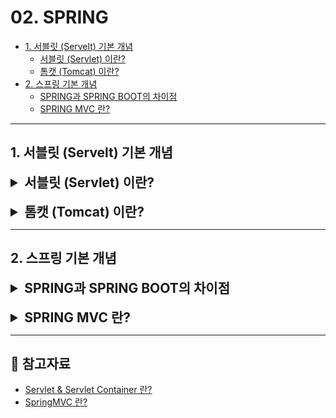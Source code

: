 # 02. SPRING

- [1. 서블릿 (Servelt) 기본 개념](#1-서블릿-servelt-기본-개념)
  - [서블릿 (Servlet) 이란?](#서블릿-servlet-이란)
  - [톰캣 (Tomcat) 이란?](#톰캣-tomcat-이란)
- [2. 스프링 기본 개념](#2-스프링-기본-개념)
  - [SPRING과 SPRING BOOT의 차이점](#스프링과-스프링-부트의-차이점)
  - [SPRING MVC 란?](#springmvc-란)

---

## 1. 서블릿 (Servelt) 기본 개념

<details>
<summary style="font-size: 1.5em; font-weight: bold;">서블릿 (Servlet) 이란?</summary>

### 서블릿 (Servlet) 이란?
- 서블릿은 자바 기반의 웹 애플리케이션에서 클라이언트의 HTTP 요청을 처리하고, 그에 대한 응답을 생성하는 서버 측 프로그램이다.
- 주로 HttpServlet 클래스를 확장하여 GET, POST 요청을 처리하며, 클라이언트의 요청을 받아 적절한 처리 로직을 호출하고, 처리 결과를 바탕으로 응답을 생성한다.
- 서블릿은 서버에서 실행되며, HTTP 프로토콜을 지원하고, 웹 컨테이너에 의해 생명 주기가 관리된다.
- 서블릿은 JSP, 필터, 리스너 등 다른 Java EE 기술과 통합되어 사용할 수 있다.
- 서블릿은 클라이언트와의 상태를 유지할 수 있는 기능을 제공하여 세션 관리가 가능하다.

### 서블릿의 동작 방식
1. 사용자(클라이언트)가 URL을 입력하면 HTTP 요청이 Servlet Container로 전송한다.
2. 요청을 전송받은 Servlet Container는 HttpServletRequest, HttpServletResponse 객체를 생성한다.
3. web.xml을 기반으로 사용자가 요청한 URL이 어느 서블릿에 대한 요청인지 찾는다.
4. 해당 서블릿에서 service( ) 메서드를 호출한 후 클라이언트의 GET, POST 여부에 따라 doGet( ) 또는 doPost( )를 호출한다.
5. doGet( ) 또는 doPost( ) 메서드는 동적 페이지를 생성한 후 HttpServletResponse 객체에 응답을 보낸다.
6. 응답이 끝나면 HttpServletRequest, HttpServletResponse 두 객체를 소멸시킨다.

<details>
<summary style="font-size: 1.2em; font-weight: bold;">서블릿 컨테이너 (Servlet Container) 란?</summary>

#### 서블릿 컨테이너란?
- 서블릿 컨테이너는 서블릿을 관리해주는 컨테이너로, 클라이언트의 요청을 받아서 응답할 수 있게 웹 서버와 소켓으로 통신한다.
- 대표적인 예로 톰캣(Tomcat)이 있다.

#### 서블릿 컨테이너 역할
1. **웹 서버와의 통신 지원**: 서블릿과 웹 서버가 쉽게 통신할 수 있도록 API 기능을 제공하여 복잡한 과정을 생략할 수 있게 해준다.
2. **생명주기 관리**: 요청이 들어오면 적절한 서블릿 메서드를 호출하고, 적절한 GC를 진행하여 편의를 제공한다.
3. **멀티스레드 지원 및 관리**: 요청마다 새로운 스레드가 생성되고 HTTP 서비스 메서드를 실행하면 자동으로 스레드는 종료되는데, 이를 서버가 다중 스레드를 생성 및 운영을 하여 안정성이 증가한다.
4. **보안 관리**: 보안 관련 내용을 XML에 기록하여 보안에 대한 수정 사항이 있어도 다시 컴파일하지 않아도 된다.

</details>

<br>

<details>
<summary style="font-size: 1.2em; font-weight: bold;">서블릿의 생명주기</summary>

#### 서블릿의 생명주기
1. 클라이언트 요청이 들어오면 서블릿 컨테이너는 해당 서블릿이 메모리에 있는지 확인하고, 없을 경우 init( ) 메서드를 호출하여 적재한다.
2. init( ) 메서드가 호출된 후 클라이언트 요청에 따라 service( ) 메서드를 통해 요청에 대한 응답이 doGet( )가 doPost( )로 분기된다.
3. 서블릿 컨테이너가 서블릿에 종료 요청을 하면 destroy( ) 메서드가 호출되는 데 마찬가지로 한 번만 실행된다.

</details>

<br>

</details>

<br>

<details>
<summary style="font-size: 1.5em; font-weight: bold;">톰캣 (Tomcat) 이란?</summary>

### 톰캣 (Tomcat) 이란?
- 톰캣은 아파치 소프트웨어 재단에서 개발한 오픈 소스 웹 서버(WS)이자 서블릿 컨테이너이다.
- 자바 서블릿과 JSP(JavaServer Pages)를 실행할 수 있으며, Java EE 애플리케이션을 배포하고 실행하는 데 사용된다.
- 톰캣은 서블릿 API 및 JSP API의 구현체로, 자바 기반 웹 애플리케이션을 개발하고 배포하는 데 널리 사용된다.

<details>
<summary style="font-size: 1.2em; font-weight: bold;">아파치 HTTP 서버와 톰캣의 차이점</summary>

#### 아파치 HTTP 서버:
  - 주로 정적 콘텐츠(HTML, CSS, 이미지 파일 등)를 제공하는 데 최적화된 웹 서버이다.
  - 서블릿이나 JSP를 직접 실행할 수는 없지만, 톰캣과 연동하여 동적 콘텐츠를 처리할 수 있다.
#### 톰캣: 
  - 동적 웹 애플리케이션을 처리하기 위해 서블릿과 JSP를 실행하는 서블릿 컨테이너이다.
  - 정적 콘텐츠도 제공할 수 있지만, 주로 동적 콘텐츠를 처리하는 데 중점을 두고 있다.

</details>

<br>

<details>
<summary style="font-size: 1.2em; font-weight: bold;">내장 톰캣과 외장 톰캣의 차이점</summary>

#### 내장 톰캣: 
  - 애플리케이션에 포함되어 배포되는 톰캣이다. SpringBoot와 같은 프레임워크에서 자주 사용된다.
  - 개발자가 별도로 톰캣을 설치하고 설정할 필요 없이 애플리케이션과 함께 실행된다.
  - 개발 및 배포가 간편하며, 서버 설정이 자동으로 처리된다.
#### 외장 톰캣: 
  - 독립적으로 설치되고 구성된 톰캣 서버이다. WAR 파일 형태로 애플리케이션을 배포하여 실행한다.
  - 서버의 설정 및 관리가 필요하며, 개발 환경과 배포 환경을 분리할 수 있다.

</details>

<br>

<details>
<summary style="font-size: 1.2em; font-weight: bold;">톰캣의 동작 과정</summary>

#### 톰캣의 동작 과정
1. **요청 수신**: 클라이언트(브라우저 등)로부터 HTTP 요청을 수신한다.
2. **요청 처리**:
   - 톰캣은 요청의 URL을 분석하여 해당 서블릿을 결정한다.
   - 서블릿이 존재하면 톰캣은 서블릿의 `service( )` 메서드를 호출하여 요청을 처리한다.
3. **응답 생성**: 서블릿은 요청을 처리하고 HTTP 응답을 생성하여 클라이언트에 반환한다.

</details>

<br>

<details>
<summary style="font-size: 1.2em; font-weight: bold;">스프링에서 톰캣에 요청이 들어왔을 때 RequestMapping에 도달하기까지의 과정</summary>

#### 스프링에서 톰캣에 요청이 들어왔을 때 RequestMapping에 도달하기까지의 과정
1. **HTTP 요청 수신**: 클라이언트로부터의 요청이 톰캣에 도달한다.
2. **DispatcherServlet 호출**:
   - 톰캣은 요청을 스프링의 `DispatcherServlet`으로 전달한다. `DispatcherServlet`은 스프링의 중앙 컨트롤러 역할을 한다.
3. **HandlerMapping**:
   - `DispatcherServlet`은 `HandlerMapping`을 사용하여 요청 URL에 매핑된 컨트롤러를 찾는다.
4. **HandlerAdapter**:
   - 매핑된 컨트롤러가 찾으면, `HandlerAdapter`를 통해 해당 컨트롤러의 메서드를 호출한다.
5. **요청 처리**:
   - 컨트롤러 메서드가 실행되고, 이를 통해 비즈니스 로직이 처리된다.
6. **ViewResolver**:
   - 컨트롤러가 반환한 모델과 뷰 이름을 기반으로 `ViewResolver`가 실제 뷰를 결정한다.
7. **응답 생성**:
   - 최종적으로 생성된 뷰가 클라이언트에게 HTTP 응답으로 반환된다.

</details>
</details>

---

## 2. 스프링 기본 개념

<details>
<summary style="font-size: 1.5em; font-weight: bold;">SPRING과 SPRING BOOT의 차이점</summary>

### 스프링과 스프링 부트의 차이점
#### 스프링 (SPRING) 이란?
- 스프링은 강력한 기능을 제공하는 프레임워크로, 의존성 주입(Dependency Injection), AOP(Aspect-Oriented Programming), 트랜잭션 관리, MVC(Model-View-Controller) 웹 프레임워크 등 다양한 기능을 제공한다.
- 하지만 스프링을 사용하여 애플리케이션을 개발할 때는 설정이 복잡할 수 있으며, XML 파일이나 자바 설정 클래스를 통해 많은 부분을 **수동으로 설정**해야 한다.

#### 스프링 부트 (SPRING BOOT) 란?
- 반면, 스프링 부트는 스프링을 더욱 쉽게 사용할 수 있도록 만들어진 프레임워크이다.
- 스프링 부트는 자동 설정 기능을 제공하여 개발자가 별도로 복잡한 설정을 하지 않아도 기본적인 환경을 자동으로 구성해준다.
- 예를 들어, 데이터베이스 연결이나 웹 서버 설정을 자동으로 처리해주기 때문에 개발자는 비즈니스 로직에 더 집중할 수 있다.
- 또한, 스프링 부트는 **내장 서버(톰캣, 제티 등)를 제공**하여, **별도의 서버 설정 없이도 애플리케이션을 쉽게 실행**할 수 있다.

</details>

<br>

<details>
<summary style="font-size: 1.5em; font-weight: bold;">SPRING MVC 란?</summary>

### SpringMVC 란?
SpringMVC는 Spring에서 제공하는 웹 모듈로 Model, View, Controller로 구성된 프레임워크이다.

- 사용자의 다양한 HTTP Request를 처리하고, 단순 텍스트의 응답부터 REST 형식의 응답은 물론,
- View를 표시하는 HTML 파일을 반환하는 응답까지 다양한 응답을 제공한다.

**SpringMVC와 MVC 패턴은 서로 다르다.**

- SpringMVC는 스프링이 제공하는 프레임워크로 이미 만들어진 클래스들이다.
- 반면, MVC 패턴은 용도별로 코드를 분리한 디자인 패턴으로 개발자가 직접 구현한다.

### SpringMVC의 구성 요소
#### DispatcherServlet: 제일 앞단에서 HTTP Request를 처리하는 Controller
- SpringMVC에서는 HTTP Request가 왔을 때 DispatcherServlet이 HTTP Request를 처리할 Controller를 지정한다.
- DispatcherServlet은 HTTP Request를 처리할 Controller를 지정하는 Controller로 SuperController(Front Controller) 역할을 한다.

#### HandlerMapping: 클라이언트 요청 URL을 어떤 Controller가 처리할지 결정
- HandlerMapping은 클라이언트의 요청 URL(또는 URI)을 어떤 Controller가 처리할지 결정한다.
  - @RequestMapping 어노테이션을 확인하면 HandlerMapping의 코드를 볼 수 있다.

#### Controller(Handler): HTTP Request를 처리해 Model을 만들고 View를 지정
- DispatcherServlet에 의해 배정된 Controller는 HTTP Request를 처리하고, HTTP Request의 메시지를 처리해 필요한 데이터를 뽑아 Model에 저장한다.
- 또한, HTTP Request에 따라 HTTP가 보여줄 View Name을 지정한다.
  - 이곳에서 View Name뿐만 아니라, 직접 View를 반환할 수도 있지만, 이곳에서는 View에 Model의 데이터를 세팅하지 않는다.

#### ModelAndView: Controller에 의해 반환된 Model과 View가 Wrapping된 객체
- Model은 Map<String, Value>의 자료 구조로, HTTP Request 속의 데이터를 파싱해 Key-Value 쌍으로 만들어서 저장한다.
  - 해당 Model은 이후 View를 그리기 위해 사용된다.

#### View, View Name: ViewResolver에서 그릴 View를 지정
- ModelAndView 내부에는 View 혹은 View Name이 있는데, View가 지정되더라도 데이터가 세팅된 View가 지정되지 않는다.

#### ViewResolver: ModelAndView를 처리하여 View를 그리기
- ViewResolver에서는 ModelAndView 객체를 처리해 View를 그린다. 여기서는 Model에 저장된 데이터를 사용해 View를 그려준다.
- View는 사용자에게 보여줄 완성된 View이며, 여기서 그려지는 View는 사용자에게 그대로 반환된다.
  - 우리가 특정 URL로 접속했을 때 우리에게 보여지는 View가 바로 여기에 만들어진 View이다.

### SpringMVC 동작 구조
1. 클라이언트의 요청이 들어오면 DispatcherServlet이 가장 먼저 요청을 받는다.
2. HandlerMapping이 요청에 해당하는 Controller를 반환한다.
3. Controller는 비즈니스 로직을 수행하고, 결과 데이터를 ModelAndView에 반영하여 반환한다.
4. ViewResolver는 View Name을 받아 해당하는 View 객체를 반환한다.
5. View는 Model 객체를 받아 렌더링한다.

</details>

---

## 📨 참고자료
- [Servlet & Servlet Container 란?](https://mangkyu.tistory.com/14)
- [SpringMVC 란?](https://kotlinworld.com/326)
